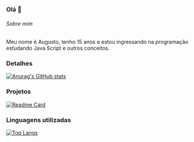 ### Olá 👋

###### Sobre mim
Meu nome é Augusto, tenho 15 anos e estou ingressando na programação estudando Java Script e outros conceitos.

### Detalhes

[![Anurag's GitHub stats](https://github-readme-stats.vercel.app/api?username=augustodheinz&show_icons=true&theme=dark)](https://github.com/anuraghazra/github-readme-stats)

### Projetos

[![Readme Card](https://github-readme-stats.vercel.app/api/pin/?username=augustodheinz&repo=E-Commerce&theme=dark)](https://github.com/augustodheinz/E-Commerce)

### Linguagens utilizadas

[![Top Langs](https://github-readme-stats.vercel.app/api/top-langs/?username=augustodheinz&layout=compact&theme=dark)](https://github.com/anuraghazra/github-readme-stats)
